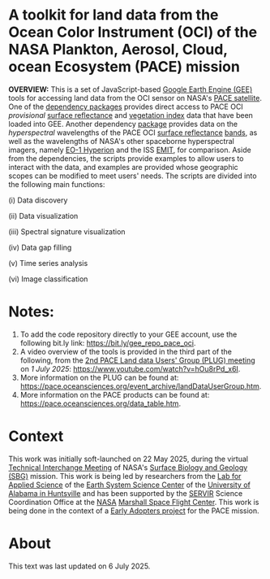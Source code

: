 # A toolkit for land data from the Ocean Color Instrument (OCI) of the NASA Plankton, Aerosol, Cloud, ocean Ecosystem (PACE) mission
**OVERVIEW:** This is a set of JavaScript-based [Google Earth Engine (GEE)](https://code.earthengine.google.com) tools for accessing land data from the OCI sensor on NASA's [PACE satellite]( https://pace.oceansciences.org). One of the [dependency packages](https://bit.ly/gee_repo_hyperspectral) provides direct access to PACE OCI *provisional* [surface reflectance](https://oceancolor.gsfc.nasa.gov/data/10.5067/PACE/OCI/L2/SFREFL/3.0) and [vegetation index](https://oceancolor.gsfc.nasa.gov/data/10.5067/PACE/OCI/L2/LANDVI/3.0) data that have been loaded into GEE. Another dependency [package](https://bit.ly/gee_repo_hyperspectral) provides data on the *hyperspectral* wavelengths of the PACE OCI [surface reflectance](https://oceancolor.gsfc.nasa.gov/data/10.5067/PACE/OCI/L2/SFREFL/3.0) [bands](https://bit.ly/pace_oci_sr_v3_bands), as well as the wavelengths of NASA's other spaceborne hyperspectral imagers, namely [EO-1 Hyperion](https://developers.google.com/earth-engine/datasets/catalog/EO1_HYPERION) and the ISS [EMIT](https://developers.google.com/earth-engine/datasets/catalog/NASA_EMIT_L2A_RFL), for comparison. Aside from the dependencies, the scripts provide examples to allow users to interact with the data, and examples are provided whose geographic scopes can be modified to meet users' needs. The scripts are divided into the following main functions:

(i) Data discovery

(ii) Data visualization

(iii) Spectral signature visualization

(iv) Data gap filling

(v) Time series analysis

(vi) Image classification

# Notes:
1. To add the code repository directly to your GEE account, use the following bit.ly link: https://bit.ly/gee_repo_pace_oci.
2. A video overview of the tools is provided in the third part of the following, from the [2nd PACE Land data Users' Group (PLUG) meeting](https://pace.oceansciences.org/events_more.htm?id=77) on *1 July 2025*: https://www.youtube.com/watch?v=hOu8rPd_x6I.
3. More information on the PLUG can be found at: https://pace.oceansciences.org/event_archive/landDataUserGroup.htm.
4. More information on the PACE products can be found at: https://pace.oceansciences.org/data_table.htm.

# Context
This work was initially soft-launched on 22 May 2025, during the virtual [Technical Interchange Meeting](https://sbg.jpl.nasa.gov/news-events/sbg-sa-tim-2025) of NASA's [Surface Biology and Geology (SBG)](https://sbg.jpl.nasa.gov/) mission. This work is being led by researchers from the [Lab for Applied Science](https://www.uah.edu/essc/laboratory-for-applied-science) of the [Earth System Science Center](https://www.uah.edu/essc) of the [University of Alabama in Huntsville](https://www.uah.edu/) and has been supported by the [SERVIR](https://science.nasa.gov/category/missions/servir/) Science Coordination Office at the [NASA](https://www.nasa.gov) [Marshall Space Flight Center](https://www.nasa.gov/marshall/). This work is being done in the context of a [Early Adopters project](https://pace.oceansciences.org/people_ea.htm?id=127) for the PACE mission.

# About
This text was last updated on 6 July 2025.
